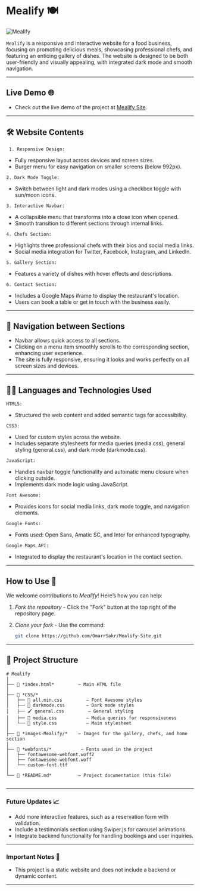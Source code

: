 # Mealify 🍽 

![Mealify](https://github.com/user-attachments/assets/77bb8fcb-e9e9-4fa5-97ef-28e4706a9d98)

`Mealify` is a responsive and interactive website for a food business, focusing on promoting delicious
meals, showcasing professional chefs, and featuring an enticing gallery of dishes. The website is
designed to be both user-friendly and visually appealing, with integrated dark mode and smooth
navigation.

---

## Live Demo 🌐
- Check out the live demo of the project at [Mealify Site](https://omarrsakr.github.io/Mealify-Site/).

---

## 🛠 Website Contents
<code> 1. Responsive Design:</code>
   - Fully responsive layout across devices and screen sizes.
   -  Burger menu for easy navigation on smaller screens (below 992px).
     
<code>2. Dark Mode Toggle:</code>
   - Switch between light and dark modes using a checkbox toggle with sun/moon icons.
    
<code>3. Interactive Navbar:</code>
   - A collapsible menu that transforms into a close icon when opened.
   - Smooth transition to different sections through internal links.
     
<code>4. Chefs Section:</code>

   - Highlights three professional chefs with their bios and social media links.
   - Social media integration for Twitter, Facebook, Instagram, and LinkedIn.
    
<code>5. Gallery Section:</code>
   - Features a variety of dishes with hover effects and descriptions.
     
<code>6. Contact Section:</code>
   - Includes a Google Maps iframe to display the restaurant's location.
   - Users can book a table or get in touch with the business easily.

---
## 🚀 Navigation between Sections
- Navbar allows quick access to all sections.
- Clicking on a menu item smoothly scrolls to the corresponding section, enhancing user experience.
- The site is fully responsive, ensuring it looks and works perfectly on all screen sizes and devices.

---

## 🧑‍💻 Languages and Technologies Used
<code>HTML5:</code>
 - Structured the web content and added semantic tags for accessibility.

<code>CSS3:</code>
 - Used for custom styles across the website.
 - Includes separate stylesheets for media queries (media.css), general styling (general.css), and dark mode (darkmode.css).
  
<code>JavaScript:</code>
 -  Handles navbar toggle functionality and automatic menu closure when clicking outside.
 - Implements dark mode logic using JavaScript.

<code>Font Awesome:</code>
 - Provides icons for social media links, dark mode toggle, and navigation elements.

<code>Google Fonts:</code>
 - Fonts used: Open Sans, Amatic SC, and Inter for enhanced typography.

<code>Google Maps API:</code>
 - Integrated to display the restaurant's location in the contact section.

---

## How to Use 🚀  

We welcome contributions to *Mealify*! Here’s how you can help:
1. *Fork the repository* - Click the "Fork" button at the top right of the repository page.
2. *Clone your fork* - Use the command:
   
   ```bash
   git clone https://github.com/OmarrSakr/Mealify-Site.git

---

## 📂 Project Structure 
```
# Mealify  
│  
├── 📄 *index.html*         — Main HTML file  
│
├── 📂 *CSS/*  
│   ├── 🎨 all.min.css         — Font Awesome styles  
│   ├── 🌙 darkmode.css        — Dark mode styles  
│   ├── 🖌️ general.css         — General styling  
│   ├── 📱 media.css           — Media queries for responsiveness  
│   └── 📄 style.css           — Main stylesheet  
│  
├── 📂 *images-Mealify/*    — Images for the gallery, chefs, and home section  
│  
├── 📂 *webfonts/*           — Fonts used in the project  
│   ├── fontawesome-webfont.woff2  
│   ├── fontawesome-webfont.woff  
│   └── custom-font.ttf  
│  
└── 📄 *README.md*          — Project documentation (this file)  
  
```

---

### Future Updates 📈

- Add more interactive features, such as a reservation form with validation.
- Include a testimonials section using Swiper.js for carousel animations.
- Integrate backend functionality for handling bookings and user inquiries.
---

### Important Notes 📢

- This project is a static website and does not include a backend or dynamic content.

---
